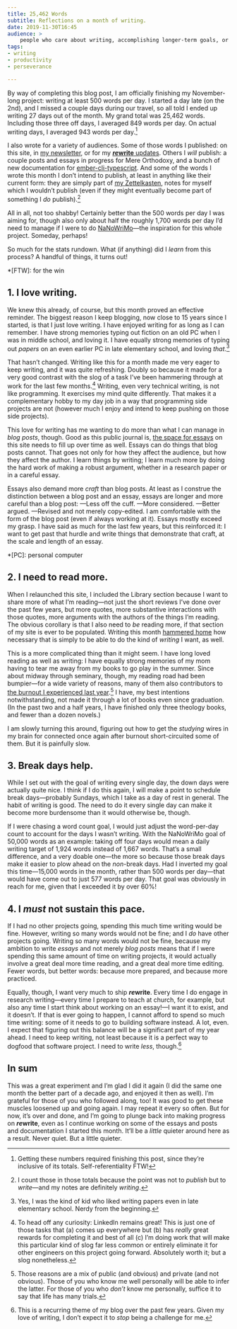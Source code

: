 ```yaml
---
title: 25,462 Words
subtitle: Reflections on a month of writing.
date: 2019-11-30T16:45
audience: >
    people who care about writing, accomplishing longer-term goals, or both.
tags:
- writing
- productivity
- perseverance

---
```


By way of completing this blog post, I am officially finishing my November-long project: writing at least 500 words per day. I started a day late (on the 2nd), and I missed a couple days during our travel, so all told I ended up writing 27 days out of the month. My grand total was 25,462 words. Including those three off days, I averaged 849 words per day. On actual writing days, I averaged 943 words per day.[^generating-counts]

I also wrote for a variety of audiences. Some of those words I published: on this site, in [my newsletter][atss], or for my [<b><i>re</i>write</b> updates][rewrite]. Others I *will* publish: a couple posts and essays in progress for Mere Orthodoxy, and a bunch of new documentation for [ember-cli-typescript]. And some of the words I wrote this month I don’t intend to publish, at least in anything like their current form: they are simply part of [my Zettelkasten][z], notes for myself which I wouldn’t publish (even if they might eventually become part of something I *do* publish).[^counting-notes]

[atss]: https://buttondown.email/chriskrycho
[rewrite]: https://buttondown.email/rewrite
[ember-cli-typescript]: https://github.com/typed-ember/ember-cli-typescript
[z]: /topics/zettelkasten

All in all, not too shabby! Certainly better than the 500 words per day I was aiming for, though also only about half the roughly 1,700 words per day I’d need to manage if I were to do [NaNoWriMo]—the inspiration for this whole project. Someday, perhaps!

[NaNoWriMo]: TODO

So much for the stats rundown. What (if anything) did I *learn* from this process? A handful of things, it turns out!

[^generating-counts]: Getting these numbers required finishing this post, since they’re inclusive of its totals. Self-referentiality FTW!

*[FTW]: for the win

[^counting-notes]: I count those in those totals because the point was not to *publish* but to *write*—and my notes are definitely *writing*.

## 1. I love writing.

We knew this already, of course, but this month proved an effective reminder. The biggest reason I keep blogging, now close to 15 years since I started, is that I just love writing. I have enjoyed writing for as long as I can remember. I have strong memories typing out fiction on an old PC when I was in middle school, and loving it. I have equally strong memories of typing out *papers* on an even earlier PC in late elementary school, and loving *that*.[^paper]

That hasn’t changed. Writing like this for a month made me very eager to keep writing, and it was quite refreshing. Doubly so because it made for a very good contrast with the slog of a task I’ve been hammering through at work for the last few months.[^slog] Writing, even very technical writing, is not like programming. It exercises my mind quite differently. That makes it a complementary hobby to my day job in a way that programming side projects are not (however much I enjoy and intend to keep pushing on those side projects).

This love for writing has me wanting to do more than what I can manage in *blog posts*, though. Good as this public journal is, [the space for essays](/essays/) on this site needs to fill up over time as well. Essays can do things that blog posts cannot. That goes not only for how they affect the audience, but how they affect the author. I learn things by writing; I learn much more by doing the hard work of making a robust argument, whether in a research paper or in a careful essay.

Essays also demand more *craft* than blog posts. At least as I construe the distinction between a blog post and an essay, essays are longer and more careful than a blog post: <span class='no-break'>—Less</span> off the cuff. <span class='no-break'>—More</span> considered. <span class='no-break'>—Better</span> argued. <span class='no-break'>—Revised</span> and not merely copy-edited. I am comfortable with the form of the blog post (even if always working at it). Essays mostly exceed my grasp. I have said as much for the last few years, but this reinforced it: I want to get past that hurdle and write things that demonstrate that craft, at the scale and length of an essay.

*[PC]: personal computer

[^paper]: Yes, I was the kind of kid who liked writing papers even in late elementary school. Nerdy from the beginning.

[^slog]: To head off any curiosity: LinkedIn remains great! This is just one of those tasks that (a) comes up everywhere but (b) has *really* great rewards for completing it and best of all (c) I’m doing work that will make this particular kind of slog far less common or entirely eliminate it for other engineers on this project going forward. Absolutely worth it; but a slog nonetheless.

## 2. I need to read more.

When I relaunched this site, I included the Library section because I want to share more of what I’m reading—not just the short reviews I’ve done over the past few years, but more quotes, more substantive interactions with those quotes, more arguments with the authors of the things I’m reading. The obvious corollary is that I also need to *be* reading more, if that section of my site is ever to be populated. Writing this month [hammered home] how necessary that is simply to be able to do the kind of *writing* I want, as well.

[hammered home]: /journal/writing-requires-reading/

This is a more complicated thing than it might seem. I have long loved reading as well as writing: I have equally strong memories of my mom having to tear me away from my books to go play in the summer. Since about midway through seminary, though, my reading road had been bumpier—for a wide variety of reasons, many of them also contributors to [the burnout I experienced last year][burnout].[^burnout] I have, my best intentions notwithstanding, not made it through a lot of books even since graduation. (In the past two and a half years, I have finished only three theology books, and fewer than a dozen novels.)

I am slowly turning this around, figuring out how to get the *studying* wires in my brain for connected once again after burnout short-circuited some of them. But it is painfully slow.

[burnout]: https://v4.chriskrycho.com/burnout/

[^burnout]: Those reasons are a mix of public (and obvious) and private (and not obvious). Those of you who know me well personally will be able to infer the latter. For those of you who *don’t* know me personally, suffice it to say that life has many trials.

## 3. Break days help.

While I set out with the goal of writing every single day, the down days were actually quite nice. I think if I do this again, I will make a point to schedule break days—probably Sundays, which I take as a day of rest in general. The habit of writing is good. The need to do it every single day can make it become more burdensome than it would otherwise be, though.

If I were chasing a word count goal, I would just adjust the word-per-day count to account for the days I wasn’t writing. With the NaNoWriMo goal of 50,000 words as an example: taking off four days would mean a daily writing target of 1,924 words instead of 1,667 words. That’s a small difference, and a very doable one—the more so because those break days make it easier to plow ahead on the *non*-break days. Had I inverted my goal this time—15,000 words in the month, rather than 500 words per day—that would have come out to just 577 words per day. That goal was obviously in reach for me, given that I exceeded it by over 60%!

## 4. I *must* not sustain this pace.

If I had no other projects going, spending this much time writing would be fine. However, writing so many words would not be fine; and I *do* have other projects going. Writing so many words would not be fine, because my ambition to write *essays* and not merely *blog posts* means that if I were spending this same amount of time on writing projects, it would actually involve a great deal more time reading, and a great deal more time editing. Fewer words, but better words: because more prepared, and because more practiced.

Equally, though, I want very much to ship <b><i>re</i>write</b>. Every time I do engage in research writing—every time I prepare to teach at church, for example, but also any time I start think about working on an essay!—I want it to exist, and it doesn’t. If that is ever going to happen, I cannot afford to spend so much time writing: some of it needs to go to building software instead. A lot, even. I expect that figuring out this balance will be a significant part of my year ahead. I need to keep writing, not least because it is a perfect way to dogfood that software project. I need to write *less*, though.[^write-less]

## In sum

This was a great experiment and I’m glad I did it again (I did the same one month the better part of a decade ago, and enjoyed it then as well). I’m grateful for those of you who followed along, too! It was good to get these muscles loosened up and going again. I may repeat it every so often. But for now, it’s over and done, and I’m going to plunge back into making progress on <b><i>re</i>write</b>, even as I continue working on some of the essays and posts and documentation I started this month. It’ll be a *little* quieter around here as a result. Never quiet. But a little quieter.

[^write-less]: This is a recurring theme of my blog over the past few years. Given my love of writing, I don’t expect it to *stop* being a challenge for me.